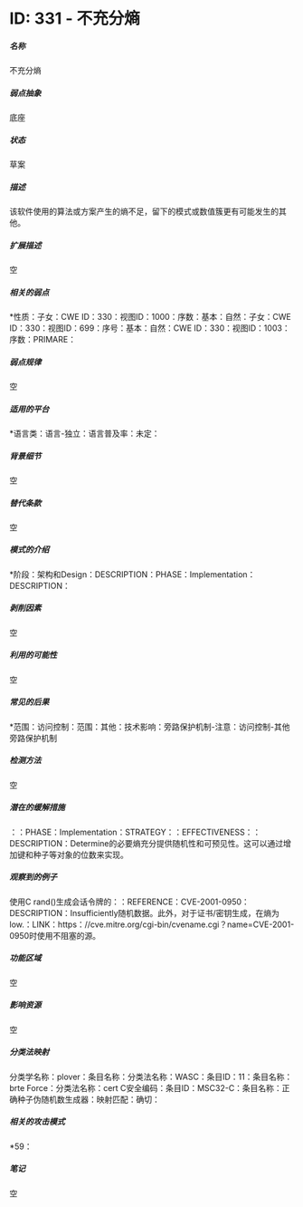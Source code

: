 # ID: 331 - 不充分熵
<h5>名称</h5>不充分熵
<h5>弱点抽象</h5>底座
<h5>状态</h5>草案
<h5>描述</h5>该软件使用的算法或方案产生的熵不足，留下的模式或数值簇更有可能发生的其他。
<h5>扩展描述</h5>空
<h5>相关的弱点</h5>*性质：子女：CWE ID：330：视图ID：1000：序数：基本：自然：子女：CWE ID：330：视图ID：699：序号：基本：自然：CWE ID：330：视图ID：1003：序数：PRIMARE：
<h5>弱点规律</h5>空
<h5>适用的平台</h5>*语言类：语言-独立：语言普及率：未定：
<h5>背景细节</h5>空
<h5>替代条款</h5>空
<h5>模式的介绍</h5>*阶段：架构和Design：DESCRIPTION：PHASE：Implementation：DESCRIPTION：
<h5>剥削因素</h5>空
<h5>利用的可能性</h5>空
<h5>常见的后果</h5>*范围：访问控制：范围：其他：技术影响：旁路保护机制-注意：访问控制-其他旁路保护机制
<h5>检测方法</h5>空
<h5>潜在的缓解措施</h5>：：PHASE：Implementation：STRATEGY：：EFFECTIVENESS：：DESCRIPTION：Determine的必要熵充分提供随机性和可预见性。这可以通过增加键和种子等对象的位数来实现。
<h5>观察到的例子</h5>使用C rand()生成会话令牌的：：REFERENCE：CVE-2001-0950：DESCRIPTION：Insufficiently随机数据。此外，对于证书/密钥生成，在熵为low.：LINK：https：//cve.mitre.org/cgi-bin/cvename.cgi？name=CVE-2001-0950时使用不阻塞的源。
<h5>功能区域</h5>空
<h5>影响资源</h5>空
<h5>分类法映射</h5>分类学名称：plover：条目名称：分类法名称：WASC：条目ID：11：条目名称：brte Force：分类法名称：cert C安全编码：条目ID：MSC32-C：条目名称：正确种子伪随机数生成器：映射匹配：确切：
<h5>相关的攻击模式</h5>*59：
<h5>笔记</h5>空

